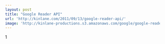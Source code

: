 ```yaml
---
layout: post
title: "Google Reader API"
url: 'http://kinlane.com/2011/09/13/google-reader-api/'
image: 'http://kinlane-productions.s3.amazonaws.com/google/google-reader.jpg'
---
```


1